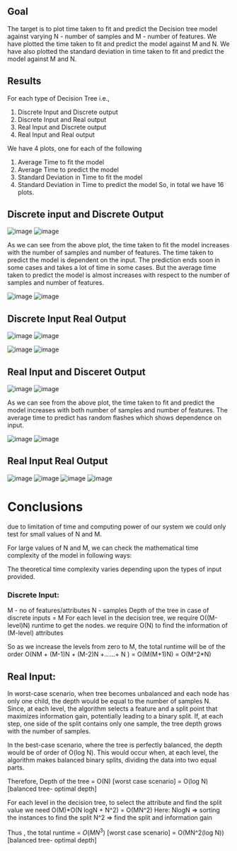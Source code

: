 ## Goal

The target is to plot time taken to fit and predict the Decision tree model against varying N - number of samples and M - number of features.
We have plotted the time taken to fit and predict the model against M and N. We have also plotted the standard deviation in time taken to fit and predict the model against M and N.

## Results
For each type of Decision Tree i.e.,

1. Discrete Input and Discrete output
2. Discrete Input and Real output
3. Real Input and Discrete output
4. Real Input and Real output
   
We have 4 plots, one for each of the following

1. Average Time to fit the model
2. Average Time to predict the model
3. Standard Deviation in Time to fit the model
4. Standard Deviation in Time to predict the model
So, in total we have 16 plots.

## Discrete input and Discrete Output
![image](https://github.com/Kareena-Beniwal/ML-assignment---1/assets/76513375/f49b154e-9dcb-4b9a-bbca-8fde71394974)
![image](https://github.com/Kareena-Beniwal/ML-assignment---1/assets/76513375/3f11f036-d319-428c-b661-22b989aa8963)

As we can see from the above plot, the time taken to fit the model increases with the number of samples and number of features. The time taken to predict the model is dependent on the input. The prediction ends soon in some cases and takes a lot of time in some cases. But the average time taken to predict the model is almost increases with respect to the number of samples and number of features.

![image](https://github.com/Kareena-Beniwal/ML-assignment---1/assets/76513375/935d0a73-d264-41d8-b204-ee2bcb4234eb)
![image](https://github.com/Kareena-Beniwal/ML-assignment---1/assets/76513375/60fbc339-5693-4563-acac-f17b351647a5)

##  Discrete Input Real Output
![image](https://github.com/Kareena-Beniwal/ML-assignment---1/assets/76513375/0ab6f7e4-6e20-4c89-b51c-4b3cbf033945)
![image](https://github.com/Kareena-Beniwal/ML-assignment---1/assets/76513375/b7abccf0-540c-4250-9a96-a5ba2b116042)

![image](https://github.com/Kareena-Beniwal/ML-assignment---1/assets/76513375/5bede41a-bcee-4889-a795-8022c936fdb2)
![image](https://github.com/Kareena-Beniwal/ML-assignment---1/assets/76513375/99270d80-301a-419a-9ccd-ce140ef58b14)

## Real Input and Disceret Output
![image](https://github.com/Kareena-Beniwal/ML-assignment---1/assets/76513375/df982ebe-b82e-4ec5-98d0-a30ddeda189d)
![image](https://github.com/Kareena-Beniwal/ML-assignment---1/assets/76513375/bdf298f9-98ea-4cf7-a3b6-99c47bdd2d6b)

As we can see from the above plot, the time taken to fit and predict the model increases with both number of samples and number of features. The average time to predict has random flashes which shows dependence on input.

![image](https://github.com/Kareena-Beniwal/ML-assignment---1/assets/76513375/a0ec6f6f-ae50-472f-b777-d053e01ec361)
![image](https://github.com/Kareena-Beniwal/ML-assignment---1/assets/76513375/276250ed-b642-4adc-99dc-6efd56c4d0a8)

## Real Input Real Output
![image](https://github.com/Kareena-Beniwal/ML-assignment---1/assets/76513375/923d74f0-8c4b-4808-8f55-3e58c41ab2aa)
![image](https://github.com/Kareena-Beniwal/ML-assignment---1/assets/76513375/28edbd43-afe1-460f-89a4-e4160d65af25)
![image](https://github.com/Kareena-Beniwal/ML-assignment---1/assets/76513375/5b8a0403-6fee-4bf8-8522-6557dfcf6425)
![image](https://github.com/Kareena-Beniwal/ML-assignment---1/assets/76513375/4d8c9416-7baa-4326-94e3-f95c9fc7764f)

# Conclusions

due to limitation of time and computing power of our system we could only test for small values of N and M.

For large values of N and M, we can check the mathematical time complexity of the model in following ways:

The theoretical time complexity varies depending upon the types of input provided.

### Discrete Input:
M - no of features/attributes
N - samples
Depth of the tree in case of discrete inputs = M
For each level in the decision tree, we require O((M-level)N) runtime to get the nodes. we require O(N) to find the information of (M-level) attributes 

So as we increase the levels from zero to M, the total runtime will be of the order O(NM + (M-1)N + (M-2)N +......+  N ) = O(M(M+1)N) = O(M^2*N)

## Real Input:

In worst-case scenario, when tree becomes unbalanced and each node has only one child, the depth would be equal to the number of samples N. Since, at each level, the algorithm selects a feature and a split point that maximizes information gain, potentially leading to a binary split. If, at each step, one side of the split contains only one sample, the tree depth grows with the number of samples.

In the best-case scenario, where the tree is perfectly balanced, the depth would be of order of O(log N). This would occur when, at each level, the algorithm makes balanced binary splits, dividing the data into two equal parts.

Therefore, Depth of the tree = O(N) [worst case scenario]
                             = O(log N) [balanced tree- optimal depth]

For each level in the decision tree, to select the attribute and find the split value we need O(M)*O(N logN + N^2) = O(MN^2)
Here:               NlogN => sorting the instances to find the split
                    N^2   =>   find the split and information gain


Thus , the total runtime = $O(MN^3)$ [worst case scenario]
                         = O(MN^2(log N)) [balanced tree- optimal depth]

